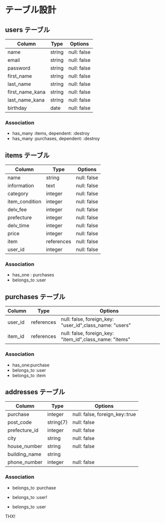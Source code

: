 # テーブル設計

## users テーブル

| Column           | Type   | Options     |
| --------         | ------ | ----------- |
| name             | string | null: false |
| email            | string | null: false |
| password         | string | null: false |
| first_name       | string | null: false |
| last_name        | string | null: false |
| first_name_kana  | string | null: false |
| last_name_kana   | string | null: false |
| birthday         | date   | null: false |

### Association

- has_many :items, dependent: :destroy
- has_many :purchases, dependent: :destroy

## items テーブル

| Column           | Type       | Options     |
| ------           | ------     | ----------- |
| name             | string     | null: false |
| information      | text       | null: false |
| category         | integer    | null: false |
| item_condition   | integer    | null: false |
| delv_fee         | integer    | null: false |
| prefecture       | integer    | null: false |
| delv_time        | integer    | null: false |
| price            | integer    | null: false |
| item             | references | null: false |
| user_id          | integer    | null: false |


### Association

- has_one : purchases
- belongs_to :user

## purchases テーブル

| Column           | Type       | Options                       |
| --------         | ------     | ----------------------------- |
| user_id          | references |null: false, foreign_key: "user_id",class_name: "users" |
| item_id           | references |null: false, foreign_key: "item_id",class_name: "items" |

### Association

- has_one:purchase
- belongs_to :user
- belongs_to :item

## addresses テーブル

| Column           | Type       | Options                       |
| --------         | ------     | ----------------------------- |
| purchase         | integer    | null: false, foreign_key::true|
| post_code        | string(7)  | null: false                   |
| prefecture_id    | integer    | null: false                   |
| city             | string     | null: false                   |
| house_number     | string     | null: false                   |
| building_name    | string     |                               |
| phone_number     | integer    | null: false                   |

### Association

- belongs_to :purchase


- belongs_to :user!
- belongs_to :user



THX!
